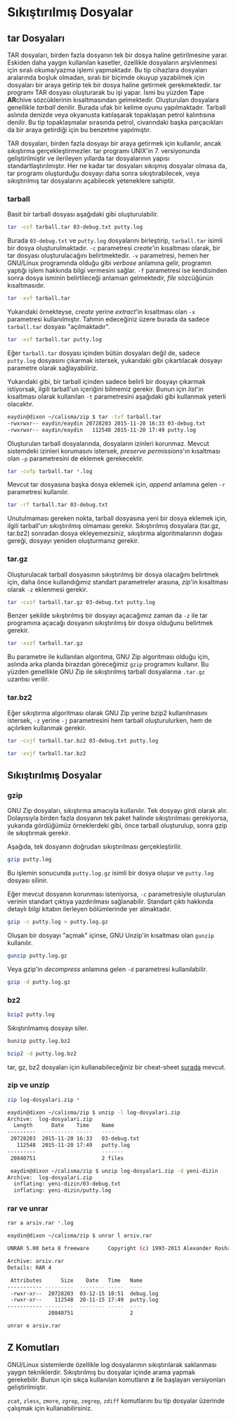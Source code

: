 # Sıkıştırılmış Dosyalar

## tar Dosyaları

TAR dosyaları, birden fazla dosyanın tek bir dosya haline getirilmesine yarar. Eskiden daha yaygın kullanılan kasetler, özellikle dosyaların arşivlenmesi için sıralı okuma/yazma işlemi yapmaktadır. Bu tip cihazlara dosyaları aralarında boşluk olmadan, sıralı bir biçimde okuyup yazabilmek için dosyaları bir araya getirip tek bir dosya haline getirmek gerekmektedir. tar programı TAR dosyası oluşturarak bu işi yapar. İsmi bu yüzden **T**ape **AR**chive sözcüklerinin kısaltmasından gelmektedir. Oluşturulan dosyalara genellikle _tarball_ denilir. Burada ufak bir kelime oyunu yapılmaktadır. Tarball aslında denizde veya okyanusta katılaşarak topaklaşan petrol kalıntısına denilir. Bu tip topaklaşmalar sırasında petrol, civarındaki başka parçacıkları da bir araya getirdiği için bu benzetme yapılmıştır.

TAR dosyaları, birden fazla dosyayı bir araya getirmek için kullanılır, ancak sıkıştırma gerçekleştirmezler. tar programı UNIX'in 7. versiyonunda geliştirilmiştir ve ilerileyen yıllarda tar dosyalarının yapısı standartlaştırılmıştır. Her ne kadar tar dosyaları sıkışmış dosyalar olmasa da, tar programı oluşturduğu dosyayı daha sonra sıkıştırabilecek, veya sıkıştırılmış tar dosyalarını açabilecek yeteneklere sahiptir.

### tarball

Basit bir tarball dosyası aşağıdaki gibi oluşturulabilir.

```bash
tar -cvf tarball.tar 03-debug.txt putty.log
```

Burada `03-debug.txt` ve `putty.log` dosyalarını birleştirip, `tarball.tar` isimli bir dosya oluşturulmaktadır. `-c` parametresi _create_'in kısaltması olarak, bir tar dosyası oluşturulacağını belirtmektedir. `-v` parametresi, hemen her GNU/Linux programında olduğu gibi _verbose_ anlamına gelir, programın yaptığı işlem hakkında bilgi vermesini sağlar. `-f` parametresi ise kendisinden sonra dosya isminin belirtileceği anlamıan gelmektedir, _file_ sözcüğünün kısaltmasıdır.

```bash
tar -xvf tarball.tar
```

Yukarıdaki örnekteyse, _create_ yerine _extract_'in kısaltması olan `-x` parametresi kullanılmıştır. Tahmin edeceğiniz üzere burada da sadece `tarball.tar` dosyası "açılmaktadır".

```bash
tar -xvf tarball.tar putty.log
```

Eğer `tarball.tar` dosyası içinden bütün dosyaları değil de, sadece `putty.log` dosyasını çıkarmak istersek, yukarıdaki gibi çıkartılacak dosyayı parametre olarak sağlayabiliriz.

Yukarıdaki gibi, bir tarball içinden sadece belirli bir dosyayı çıkarmak istiyorsak, ilgili tarball'un içeriğini bilmemiz gerekir. Bunun için _list_'in kısaltması olarak kullanılan `-t` parametresini aşağıdaki gibi kullanmak yeterli olacaktır.

```bash
eaydin@dixon ~/calisma/zip $ tar -tvf tarball.tar 
-rwxrwxr-- eaydin/eaydin 20728203 2015-11-20 16:33 03-debug.txt
-rwxrwxr-- eaydin/eaydin   112548 2015-11-20 17:49 putty.log
```

Oluşturulan tarball dosyalarında, dosyaların izinleri korunmaz. Mevcut sistemdeki izinleri korumasını istersek, _preserve permissions_'ın kısaltması olan `-p` parametresini de eklemek gerekecektir.

```bash
tar -cvfp tarball.tar *.log
```

Mevcut tar dosyasına başka dosya eklemek için, _append_ anlamına gelen `-r` parametresi kullanılır.

```bash
tar -rf tarball.tar 03-debug.txt
```

Unutulmaması gereken nokta, tarball dosyasına yeni bir dosya eklemek için, ilgili tarball'un sıkıştırılmış olmaması gerekir. Sıkıştırılmış dosyalara \(tar.gz, tar.bz2\) sonradan dosya ekleyemezsiniz, sıkıştırma algoritmalarının doğası gereği, dosyayı yeniden oluşturmanız gerekir.

### tar.gz

Oluşturulacak tarball dosyasının sıkıştırılmış bir dosya olacağını belirtmek için, daha önce kullandığımız standart parametreler arasına, _zip_'in kısaltması olarak `-z` eklenmesi gerekir.

```bash
tar -cvzf tarball.tar.gz 03-debug.txt putty.log
```

Benzer şekilde sıkıştırılmış bir dosyayı açacağımız zaman da `-z` ile tar programına açacağı dosyanın sıkıştırılmış bir dosya olduğunu belirtmek gerekir.

```bash
tar -xvzf tarball.tar.gz
```

Bu parametre ile kullanılan algoritma, GNU Zip algoritması olduğu için, aslında arka planda birazdan göreceğimiz `gzip` programını kullanır. Bu yüzden genellikle GNU Zip ile sıkıştırılmış tarball dosyalarına `.tar.gz` uzantısı verilir.

### tar.bz2

Eğer sıkıştırma algoritması olarak GNU Zip yerine bzip2 kullanılmasını istersek, `-z` yerine `-j` parametresini hem tarball oluşturulurken, hem de açılırken kullanmak gerekir.

```bash
tar -cvjf tarball.tar.bz2 03-debug.txt putty.log
```

```bash
tar -xvjf tarball.tar.bz2
```

## Sıkıştırılmış Dosyalar

### gzip

GNU Zip dosyaları, sıkıştırma amacıyla kullanılır. Tek dosyayı girdi olarak alır. Dolayısıyla birden fazla dosyanın tek paket halinde sıkıştırılması gerekiyorsa, yukarıda gördüğümüz örneklerdeki gibi, önce tarball oluşturulup, sonra gzip ile sıkıştırmak gerekir.

Aşağıda, tek dosyanın doğrudan sıkıştırılması gerçekleştirilir.

```bash
gzip putty.log
```

Bu işlemin sonucunda `putty.log.gz` isimli bir dosya oluşur ve `putty.log` dosyası silinir.

Eğer mevcut dosyanın korunması isteniyorsa, `-c` parametresiyle oluşturulan verinin standart çıktıya yazdırılması sağlanabilir. Standart çıktı hakkında detaylı bilgi kitabın ilerleyen bölümlerinde yer almaktadır.

```bash
gzip -c putty.log > putty.log.gz
```

Oluşan bir dosyayı "açmak" içinse, GNU Unzip'in kısaltması olan `gunzip` kullanılır.

```bash
gunzip putty.log.gz
```

Veya gzip'in _decompress_ anlamına gelen `-d` parametresi kullanılabilir.

```bash
gzip -d putty.log.gz
```

### bz2

```bash
bzip2 putty.log
```

Sıkıştırılmamış dosyayı siler.

```bash
bunzip putty.log.bz2
```

```bash
bzip2 -d putty.log.bz2
```

tar, gz, bz2 dosyaları için kullanabileceğiniz bir cheat-sheet [şurada](http://www.cyberciti.biz/howto/question/general/compress-file-unix-linux-cheat-sheet.php) mevcut.

### zip ve unzip

```bash
zip log-dosyalari.zip *
```

```bash
eaydin@dixon ~/calisma/zip $ unzip -l log-dosyalari.zip 
Archive:  log-dosyalari.zip
  Length      Date    Time    Name
---------  ---------- -----   ----
 20728203  2015-11-20 16:33   03-debug.txt
   112548  2015-11-20 17:49   putty.log
---------                     -------
 20840751                     2 files
```

```bash
 eaydin@dixon ~/calisma/zip $ unzip log-dosyalari.zip -d yeni-dizin
Archive:  log-dosyalari.zip
  inflating: yeni-dizin/03-debug.txt  
  inflating: yeni-dizin/putty.log
```

### rar ve unrar

```bash
rar a arsiv.rar *.log
```

```bash
eaydin@dixon ~/calisma/zip $ unrar l arsiv.rar 

UNRAR 5.00 beta 8 freeware      Copyright (c) 1993-2013 Alexander Roshal

Archive: arsiv.rar
Details: RAR 4

 Attributes      Size    Date   Time   Name
----------- ---------  -------- -----  ----
 -rwxr-xr--  20728203  03-12-15 10:51  debug.log   
 -rwxr-xr--    112548  20-11-15 17:49  putty.log   
----------- ---------  -------- -----  ----
             20840751                  2
```

```bash
unrar e arsiv.rar
```

## Z Komutları

GNU/Linux sistemlerde özellikle log dosyalarının sıkıştırılarak saklanması yaygın tekniklerdir. Sıkıştırılmış bu dosyalar içinde arama yapmak gerekebilir. Bunun için sıkça kullanılan komutların **z** ile başlayan versiyonları geliştirilmiştir.

`zcat`, `zless`, `zmore`, `zgrep`, `zegrep`, `zdiff` komutlarını bu tip dosyalar üzerinde çalışmak için kullanabilirsiniz.

